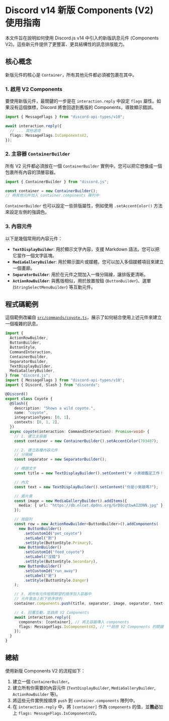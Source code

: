 # Discord v14 新版 Components (V2) 使用指南

本文件旨在說明如何使用 Discord.js v14 中引入的新版訊息元件 (Components V2)。這些新元件提供了更豐富、更具結構性的訊息排版能力。

## 核心概念

新版元件的核心是 `Container`，所有其他元件都必須被包裹在其中。

### 1. 啟用 V2 Components

要使用新版元件，最關鍵的一步是在 `interaction.reply` 中設定 `flags` 屬性。如果沒有這個旗標，Discord 將會回退到舊版的 Components，導致顯示錯誤。

```typescript
import { MessageFlags } from "discord-api-types/v10";

await interaction.reply({
  // ... 其他選項
  flags: MessageFlags.IsComponentsV2,
});
```

### 2. 主容器 `ContainerBuilder`

所有 V2 元件都必須放在一個 `ContainerBuilder` 實例中。您可以把它想像成一個包裹所有內容的頂層容器。

```typescript
import { ContainerBuilder } from "discord.js";

const container = new ContainerBuilder();
// 將其他元件加入 container.components 陣列中
```

`ContainerBuilder` 也可以設定一些排版屬性，例如使用 `.setAccentColor()` 方法來設定左側的強調色。

### 3. 內容元件

以下是幾個常用的內容元件：

*   **`TextDisplayBuilder`**: 用於顯示文字內容，支援 Markdown 語法。您可以把它當作一個文字區塊。
*   **`MediaGalleryBuilder`**: 用於顯示圖片或媒體。您可以加入多個媒體項目來建立一個畫廊。
*   **`SeparatorBuilder`**: 用於在元件之間加入一條分隔線，讓排版更清晰。
*   **`ActionRowBuilder`**: 與舊版相似，用於放置按鈕 (`ButtonBuilder`)、選單 (`StringSelectMenuBuilder`) 等互動元件。

## 程式碼範例

這個範例改編自 [`src/commands/coyote.ts`](src/commands/coyote.ts:0)，展示了如何結合使用上述元件來建立一個複雜的訊息。

```typescript
import {
  ActionRowBuilder,
  ButtonBuilder,
  ButtonStyle,
  CommandInteraction,
  ContainerBuilder,
  SeparatorBuilder,
  TextDisplayBuilder,
  MediaGalleryBuilder,
} from "discord.js";
import { MessageFlags } from "discord-api-types/v10";
import { Discord, Slash } from "discordx";

@Discord()
export class Coyote {
  @Slash({
    description: "Shows a wild coyote.",
    name: "coyote",
    integrationTypes: [0, 1],
    contexts: [0, 1, 2],
  })
  async coyote(interaction: CommandInteraction): Promise<void> {
    // 1. 建立主容器
    const container = new ContainerBuilder().setAccentColor(703487);

    // 2. 建立各種內容元件
    // 分隔線
    const separator = new SeparatorBuilder();

    // 標題文字
    const title = new TextDisplayBuilder().setContent("# 小男娘鑑定工作！");

    // 內文
    const text = new TextDisplayBuilder().setContent("你是小男娘嗎?");

    // 圖片庫
    const image = new MediaGalleryBuilder().addItems({
      media: { url: "https://db.nlcat.dpdns.org/GrD8cqtbwAI2DNN.jpg" },
    });

    // 按鈕列
    const row = new ActionRowBuilder<ButtonBuilder>().addComponents(
      new ButtonBuilder()
        .setCustomId("pet_coyote")
        .setLabel("對")
        .setStyle(ButtonStyle.Primary),
      new ButtonBuilder()
        .setCustomId("feed_coyote")
        .setLabel("沒錯")
        .setStyle(ButtonStyle.Secondary),
      new ButtonBuilder()
        .setCustomId("run_away")
        .setLabel("是")
        .setStyle(ButtonStyle.Danger)
    );

    // 3. 將所有元件按照期望的順序加入容器中
    // 元件會由上到下依序排列
    container.components.push(title, separator, image, separator, text, row);

    // 4. 回覆互動，並啟用 V2 Components
    await interaction.reply({
      components: [container], // 將主容器傳入 components
      flags: MessageFlags.IsComponentsV2, // **啟用 V2 Components 的關鍵**
    });
  }
}
```

## 總結

使用新版 Components V2 的流程如下：
1.  建立一個 `ContainerBuilder`。
2.  建立所有你需要的內容元件 (`TextDisplayBuilder`, `MediaGalleryBuilder`, `ActionRowBuilder` 等)。
3.  將這些元件實例按順序 `push` 到 `container.components` 陣列中。
4.  在 `interaction.reply` 中，將 `[container]` 作為 `components` 的值，並**務必**加上 `flags: MessageFlags.IsComponentsV2`。